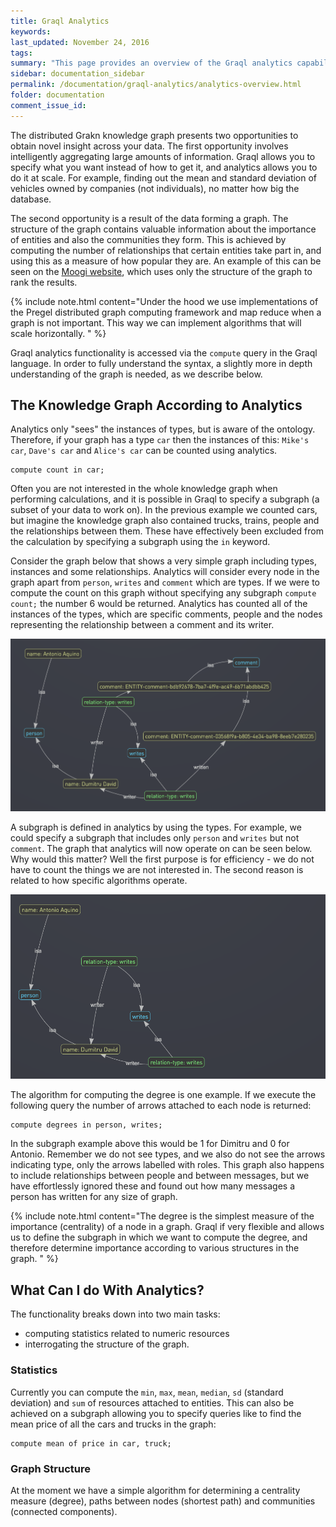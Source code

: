 ```yaml
---
title: Graql Analytics
keywords:
last_updated: November 24, 2016
tags:
summary: "This page provides an overview of the Graql analytics capabilities."
sidebar: documentation_sidebar
permalink: /documentation/graql-analytics/analytics-overview.html
folder: documentation
comment_issue_id:
---
```


The distributed Grakn knowledge graph presents two opportunities to obtain novel insight across your data. The first
opportunity involves intelligently aggregating large amounts of information. Graql allows you to specify
what you want instead of how to get it, and analytics allows you to do it at scale. For example, finding out the mean and standard
deviation of vehicles owned by companies (not individuals), no matter how big the database. 

The second opportunity is a result of the data forming a graph. The structure of the graph contains valuable
information about the importance of entities and also the communities they form. This is achieved by computing the number of
relationships that certain entities take part in, and using this as a measure of how popular they are. An example of this can be seen on the [Moogi website](https://moogi.co), which uses only the structure of the graph to rank the results. 

{% include note.html content="Under the hood we use implementations of the Pregel distributed graph computing
framework and map reduce when a graph is not important. This way we can implement algorithms that will scale horizontally.
" %}

Graql analytics functionality is accessed via the `compute` query in the Graql language. In order to fully understand the
syntax, a slightly more in depth understanding of the graph is needed, as we describe below.

## The Knowledge Graph According to Analytics

Analytics only "sees" the instances of types, but is aware of the ontology. Therefore, if your graph has a type `car`
then the instances of this: `Mike's car`, `Dave's car` and `Alice's car` can be counted using analytics.   

```
compute count in car;
```

Often you are not interested in the whole knowledge graph when performing calculations, and it is possible in Graql to
specify a subgraph (a subset of your data to work on). In the previous example we counted cars, but imagine the
knowledge graph also contained trucks, trains, people and the relationships between them. These have effectively been
excluded from the calculation by specifying a subgraph using the `in` keyword.

Consider the graph below that shows a very simple graph including types, instances and some relationships. Analytics
will consider every node in the graph apart from `person`, `writes` and `comment` which are types. If we were to
compute the count on this graph without specifying any subgraph `compute count;` the number 6 would be returned.
Analytics has counted all of the instances of the types, which are specific comments, people and the nodes representing
the relationship between a comment and its writer.

![A simple graph.](/images/analytics_sub_Graph.png)

A subgraph is defined in analytics by using the types. For example, we could specify a subgraph that includes only
`person` and `writes` but not `comment`. The graph that analytics will now operate on can be seen below. Why would
this matter? Well the first purpose is for efficiency - we do not have to count the things we are not interested in.
The second reason is related to how specific algorithms operate.

![A simple graph.](/images/analytics_another_sub_Graph.png)

The algorithm for computing the degree is one example. If we execute the following query the number of arrows attached to each node is returned:   

```
compute degrees in person, writes;
```

In the subgraph example above this would be 1 for Dimitru and 0 for Antonio. Remember we do not see types, and we also do not see the arrows indicating type, only the arrows labelled with roles. This graph also happens to include relationships between people and between messages, but we have
effortlessly ignored these and found out how many messages a person has written for any size of graph.

{% include note.html content="The degree is the simplest measure of the importance (centrality) of a node in a graph.
Graql if very flexible and allows us to define the subgraph in which we want to compute the degree, and therefore determine
importance according to various structures in the graph.
" %}

## What Can I do With Analytics?

The functionality breaks down into two main tasks: 

*  computing statistics related to numeric resources 
*  interrogating the structure of the graph.

### Statistics

Currently you can compute the `min`, `max`, `mean`, `median`, `sd` (standard deviation) and `sum` of resources attached to entities. This
can also be achieved on a subgraph allowing you to specify queries like to find the mean price of all the cars and trucks in the graph:   

```
compute mean of price in car, truck;
```

### Graph Structure

At the moment we have a simple algorithm for determining a centrality measure (degree), paths between nodes (shortest
path) and communities (connected components).
